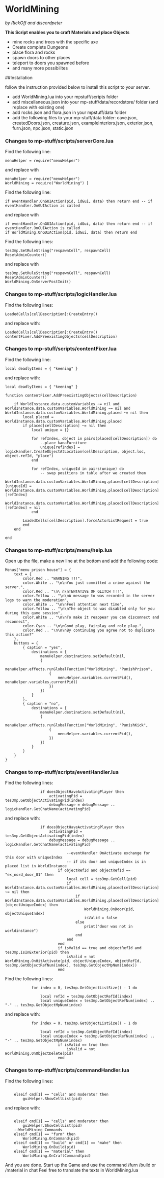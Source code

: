 # WorldMining
*by RickOff and discordpeter*

**This Script enables you to craft Materials and place Objects**

* mine rocks and trees with the specific axe
* Create complete Dungeons
* place flora and rocks
* spawn doors to other places
* teleport to doors you spawned before
* and many more possibilites

##Installation

follow the instruction provided below to install this script to your server.


* add WorldMining.lua into your mpstuff/scripts folder
* add miscellaneous.json into your mp-stuff/data/recordstore/ folder (and replace with existing one)
* add rocks.json and flora.json in your mpstuff/data folder	
* add the following files to your mp-stuff/data folder: cave.json, createdDoors.json, creature.json, exampleInteriors.json, exterior.json, furn.json, npc.json, static.json


### Changes to mp-stuff/scripts/serverCore.lua

Find the following line:

```
menuHelper = require("menuHelper")
```

and replace with

```
menuHelper = require("menuHelper")
WorldMining = require("WorldMining") ]
```

Find the following line:

```
if eventHandler.OnGUIAction(pid, idGui, data) then return end -- if eventHandler.OnGUIAction is called	
```

and replace with

```
if eventHandler.OnGUIAction(pid, idGui, data) then return end -- if eventHandler.OnGUIAction is called	
if WorldMining.OnGUIAction(pid, idGui, data) then return end
```

Find the following lines:

```
tes3mp.SetRuleString("respawnCell", respawnCell)
ResetAdminCounter()
```

and replace with

```
tes3mp.SetRuleString("respawnCell", respawnCell)
ResetAdminCounter()
WorldMining.OnServerPostInit()
```

### Changes to mp-stuff/scripts/logicHandler.lua

Find the following lines:

```
LoadedCells[cellDescription]:CreateEntry()
```

and replace with:

```
LoadedCells[cellDescription]:CreateEntry()
contentFixer.AddPreexistingObjects(cellDescription)
```
			
### Changes to mp-stuff/scripts/contentFixer.lua

Find the following line:

```
local deadlyItems = { "keening" }
```

and replace with:

```
local deadlyItems = { "keening" }

function contentFixer.AddPreexistingObjects(cellDescription)
	
	if WorldInstance.data.customVariables ~= nil and WorldInstance.data.customVariables.WorldMining ~= nil and WorldInstance.data.customVariables.WorldMining.placed ~= nil then
		local placed = WorldInstance.data.customVariables.WorldMining.placed
		if placed[cellDescription] ~= nil then
			local unique = {}
			
			for refIndex, object in pairs(placed[cellDescription]) do
				--place kanaFurniture
				unique[refIndex] = logicHandler.CreateObjectAtLocation(cellDescription, object.loc, object.refId, "place")
			end
			
			for refIndex, uniqueId in pairs(unique) do
				-- swap positions in table after we created them
				WorldInstance.data.customVariables.WorldMining.placed[cellDescription][uniqueId] = WorldInstance.data.customVariables.WorldMining.placed[cellDescription][refIndex]
				WorldInstance.data.customVariables.WorldMining.placed[cellDescription][refIndex] = nil
			end
			
		LoadedCells[cellDescription].forceActorListRequest = true
		end
	end
	
end
```

### Changes to mp-stuff/scripts/menu/help.lua

Open up the file, make a new line at the bottom and add the following code:

```
Menus["menu prison house"] = {
    text = {
		color.Red .. "WARNING !!!",
		color.White .. "\n\nYou just committed a crime against the server.",
		color.Red .. "\n\ n\nTENTATIVE OF GLITCH !!!",
		color.Yellow .. "\n\nA message to was recorded in the server logs to warn the moderation",
		color.White .. "\n\nFeel attention next time",
		color.Yellow .. "\n\nThe object to was disabled only for you during this game session",
		color.White .. "\n\nTo make it reappear you can disconnect and reconnect",
		color.Cyan .. "\n\nGood play, fairplay and role play.",
		color.Red .. "\n\n\nBy continuing you agree not to duplicate this action?"
	},
    buttons = {                        
        { caption = "yes",
            destinations = {
                menuHelper.destinations.setDefault(nil,
                { 
                    menuHelper.effects.runGlobalFunction("WorldMining", "PunishPrison", 
                    {
                        menuHelper.variables.currentPid(), menuHelper.variables.currentPid()
                    })					
                })
            }
        },             
        { caption = "no",
            destinations = {
                menuHelper.destinations.setDefault(nil,
                { 
                    menuHelper.effects.runGlobalFunction("WorldMining", "PunishKick", 
                    {
                        menuHelper.variables.currentPid(),
                    })					
                })
            }
        }		
    }
}

```

### Changes to mp-stuff/scripts/eventHandler.lua


Find the following lines:

```
                if doesObjectHaveActivatingPlayer then
                    activatingPid = tes3mp.GetObjectActivatingPid(index)
					debugMessage = debugMessage .. logicHandler.GetChatName(activatingPid)
```

and replace with:

```
                if doesObjectHaveActivatingPlayer then
                    activatingPid = tes3mp.GetObjectActivatingPid(index)
					debugMessage = debugMessage .. logicHandler.GetChatName(activatingPid)
	
							--eventHandler OnActivate exchange for this door with uniqueIndex
							-- if its door and uniqueIndex is in placed list in WorldInstance
						if objectRefId and objectRefId == "ex_nord_door_01" then
							local cell = tes3mp.GetCell(pid)
							if WorldInstance.data.customVariables.WorldMining.placed[cellDescription] ~= nil then
								if WorldInstance.data.customVariables.WorldMining.placed[cellDescription][objectUniqueIndex] then
									WorldMining.OnDoor(pid, objectUniqueIndex)
									isValid = false
								else
									print("door was not in worldinstance")
								end
							end
						end
						if isValid == true and objectRefId and tes3mp.IsInExterior(pid) then
							isValid = not WorldMining.OnHitActivate(pid, objectUniqueIndex, objectRefId, tes3mp.GetObjectRefNum(index), tes3mp.GetObjectMpNum(index))
						end 
```

Find the following lines:

```
            for index = 0, tes3mp.GetObjectListSize() - 1 do

                local refId = tes3mp.GetObjectRefId(index)
                local uniqueIndex = tes3mp.GetObjectRefNum(index) .. "-" .. tes3mp.GetObjectMpNum(index)
```

and replace with:

```
            for index = 0, tes3mp.GetObjectListSize() - 1 do

                local refId = tes3mp.GetObjectRefId(index)
                local uniqueIndex = tes3mp.GetObjectRefNum(index) .. "-" .. tes3mp.GetObjectMpNum(index)
						if isValid == true then
							isValid = not WorldMining.OnObjectDelete(pid)
						end
```

### Changes to mp-stuff/scripts/commandHandler.lua

Find the following lines:

```

    elseif cmd[1] == "cells" and moderator then
		guiHelper.ShowCellList(pid)
```

and replace with:

```

    elseif cmd[1] == "cells" and moderator then
		guiHelper.ShowCellList(pid)
	--WorldMining Commands
	elseif cmd[1] == "furn" then
		WorldMining.OnCommand(pid)
	elseif cmd[1] == "build" or cmd[1] == "make" then
		WorldMining.OnBuild(pid)	
	elseif cmd[1] == "material" then
		WorldMining.OnCraftCommand(pid)
```


And you are done. Start up the Game and use the command /furn /build or /material in chat
Feel free to translate the texts in WorldMining.lua
